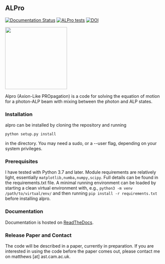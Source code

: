 ## ALPro

[![Documentation Status](https://readthedocs.org/projects/alpro/badge/?version=latest)](https://alpro.readthedocs.io/en/latest/?badge=latest)
[![ALPro tests](https://github.com/jhmatthews/alpro/actions/workflows/alpro-tests.yml/badge.svg)](https://github.com/jhmatthews/alpro/actions/workflows/alpro-tests.yml)
[![DOI](https://zenodo.org/badge/218793537.svg)](https://zenodo.org/badge/latestdoi/218793537)


<img src="https://user-images.githubusercontent.com/3007249/130225478-06619bad-833f-4f91-9797-8ace73c53d7a.png" width="200"/>

Alpro (Axion-Like PROpagation) is a code for solving the equation of motion for a photon-ALP beam with mixing between the photon and ALP states. 

### Installation

alpro can be installed by cloning the repository and running

```
python setup.py install
```

in the directory. You may need a sudo, or a --user flag, depending on your system privileges. 

### Prerequisites

I have tested with Python 3.7 and later. Module requirements are relatively light, essentially ```matplotlib,numba,numpy,scipy```. Full details can be found in the requirements.txt file. A minimal running environment can be loaded by starting a clean virtual environment with, e.g., ```python3 -m venv /path/to/virtual/env/``` and then running ```pip install -r requirements.txt``` before installing alpro. 

### Documentation

Documentation is hosted on [ReadTheDocs](https://alpro.readthedocs.io/en/latest/). 

### Release Paper and Contact

The code will be described in a paper, currently in preparation. If you are interested in using the code before the paper comes out, please contact me on matthews [at] ast.cam.ac.uk. 

